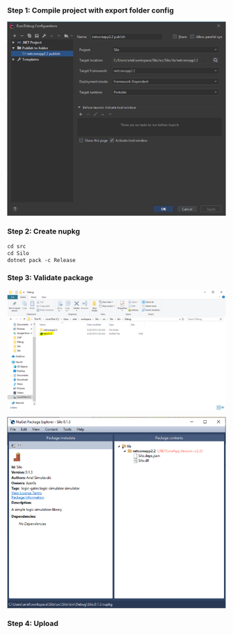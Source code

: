 ### Step 1: Compile project with export folder config

![ExportScreenShot](assets/ExportScreenShot.PNG)

### Step 2: Create nupkg

```
cd src
cd Silo
dotnet pack -c Release
```

### Step 3: Validate package

![ExportedPackage](assets/ExportedPackage.PNG)

![PackageValidation](assets/PackageValidation.PNG)

### Step 4: Upload